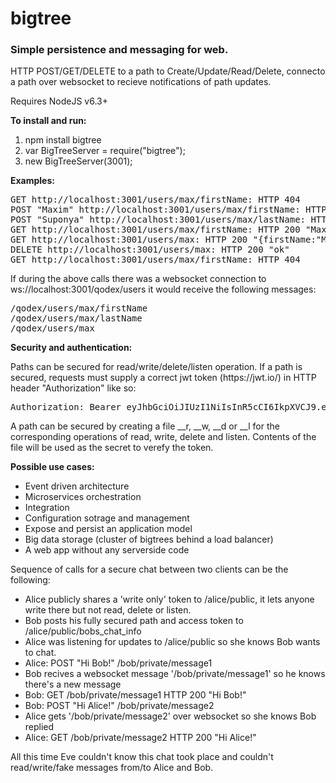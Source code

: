 # bigtree
<h3>Simple persistence and messaging for web. </h3>

<p>
HTTP POST/GET/DELETE to a path to Create/Update/Read/Delete, connecto a path over websocket to recieve notifications of path updates. 
</p>
<p>
Requires NodeJS v6.3+
</p>
<b>To install and run:</b>
<ol>
<li>npm install bigtree</li>
<li>var BigTreeServer = require("bigtree");</li>
<li>new BigTreeServer(3001);</li>
</ol>

<b>Examples:</b>
<pre>
GET http://localhost:3001/users/max/firstName: HTTP 404
POST "Maxim" http://localhost:3001/users/max/firstName: HTTP 200 "ok"
POST "Suponya" http://localhost:3001/users/max/lastName: HTTP 200 "ok"
GET http://localhost:3001/users/max/firstName: HTTP 200 "Maxim"
GET http://localhost:3001/users/max: HTTP 200 "{firstName:"Maxim", lastName:"Suponya"}
DELETE http://localhost:3001/users/max: HTTP 200 "ok"
GET http://localhost:3001/users/max/firstName: HTTP 404
</pre>
<p>
If during the above calls there was a websocket connection to ws://localhost:3001/qodex/users it would receive the following messages:
</p>
<pre>
/qodex/users/max/firstName
/qodex/users/max/lastName
/qodex/users/max
</pre>

<b>Security and authentication:</b>
<p>Paths can be secured for read/write/delete/listen operation. If a path is secured, requests must supply a correct 
jwt token (https://jwt.io/) in HTTP header "Authorization" like so:<p>
<pre>
Authorization: Bearer eyJhbGciOiJIUzI1NiIsInR5cCI6IkpXVCJ9.eyIvdXNlcnMvbWF4IjoicndkbCJ9.XyGDNETN88ncyFdsD-ZyC1XAVzd7QBN3M3rvO8VGSzU
</pre>
<p>A path can be secured by creating a file __r, __w, __d or __l for the corresponding operations of read, write, delete and listen.
Contents of the file will be used as the secret to verefy the token.</p>

<b>Possible use cases:</b>
<ul>
<li>Event driven architecture</li>
<li>Microservices orchestration</li>
<li>Integration</li>
<li>Configuration sotrage and management</li>
<li>Expose and persist an application model</li>
<li>Big data storage (cluster of bigtrees behind a load balancer)</li>
<li>A web app without any serverside code</li>
</ul>

<p>Sequence of calls for a secure chat between two clients can be the following:</p>
<ul>
<li>Alice publicly shares a 'write only' token to /alice/public, it lets anyone write there but not read, delete or listen.</li>
<li>Bob posts his fully secured path and access token to /alice/public/bobs_chat_info</li>
<li>Alice was listening for updates to /alice/public so she knows Bob wants to chat.</li>
<li>Alice: POST "Hi Bob!" /bob/private/message1</li>
<li>Bob recives a websocket message '/bob/private/message1' so he knows there's a new message</li>
<li>Bob: GET /bob/private/message1 HTTP 200 "Hi Bob!"</li>
<li>Bob: POST "Hi Alice!" /bob/private/message2</li>
<li>Alice gets '/bob/private/message2' over websocket so she knows Bob replied</li>
<li>Alice: GET /bob/private/message2 HTTP 200 "Hi Alice!"</li>
</ul>
<p>All this time Eve couldn't know this chat took place and couldn't read/write/fake messages from/to Alice and Bob.</p>

</ul>
